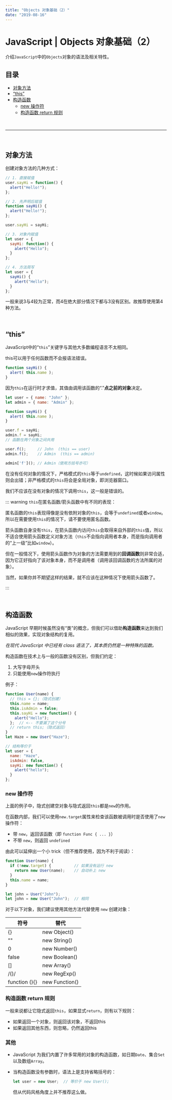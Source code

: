 ```yaml
---
title: "Objects 对象基础（2）"
date: "2019-08-16"
---
```


# JavaScript | Objects 对象基础（2）

介绍`JavaScript`中的`Objects`对象的语法及相关特性。

## 目录 <!-- omit in toc -->

- [对象方法](#对象方法)
- [“this”](#this)
- [构造函数](#构造函数)
  - [new 操作符](#new-操作符)
  - [构造函数 return 规则](#构造函数-return-规则)

<br>

---

<br>

## 对象方法

创建对象方法的几种方式：

```js
// 1. 直接赋值
user.sayHi = function() {
  alert("Hello!");
};

// 2. 先声明后赋值
function sayHi() {
  alert("Hello!");
};

user.sayHi = sayHi;

// 3. 对象内赋值
let user = {
  sayHi: function() {
    alert("Hello");
  }
};

// 4. 方法简写
let user = {
  sayHi() {
    alert("Hello");
  }
};
```

一般来说3与4较为正常，而4在绝大部分情况下都与3没有区别。故推荐使用第4种方法。

<br>

## “this”

JavaScript中的“`this`”关键字与其他大多数编程语言不太相同。

this可以用于任何函数而不会报语法错误。

```js
function sayHi() {
  alert( this.name );
}
```

因为`this`在运行时才求值，其值由调用该函数的“.”**点之前的对象**决定。

```js
let user = { name: "John" };
let admin = { name: "Admin" };

function sayHi() {
  alert( this.name );
}

user.f = sayHi;
admin.f = sayHi;
// 函数在两个对象之间共用

user.f();     // John  (this == user)
admin.f();    // Admin  (this == admin)

admin['f'](); // Admin（使用方括号亦可）
```

在没有任何对象的情况下，严格模式的`this`等于`undefined`，这时候如果访问属性则会出错；非严格模式的`this`将会是全局对象，即浏览器窗口。

我们不应该在没有对象的情况下调用`this`，这一般是错误的。

::: warning `this`在匿名函数/箭头函数中有不同的表现：

匿名函数的`this`表现得像是没有依附对象的`this`，会等于`undefined`或者`window`。所以在需要使用`this`的情况下，请不要使用匿名函数。

箭头函数自身没有`this`，在箭头函数内访问`this`会取得来自外部的`this`值，所以不适合使用箭头函数定义对象方法（`this`不会指向调用者本身，而是指向调用者的“上一级”比如`window`）。

但在一般情况下，使用箭头函数作为对象的方法需要用到的**回调函数**则非常合适，因为它正好指向了该对象本身，而不是调用者（调用该回调函数的方法所属的对象）。

当然，如果你并不期望这样的结果，就不应该在这种情况下使用箭头函数了。

:::

<br>

## 构造函数

JavaScript 早期时候虽然没有“类”的概念，但我们可以借助**构造函数**来达到我们相似的效果，实现对象结构的复用。

*在现代 JavaScript 中已经有 class 语法了，其本质仍然是一种特殊的函数。*

构造函数在技术上与一般的函数没有区别，但我们约定：

1. 大写字母开头
2. 只能使用`new`操作符执行

例子：

```js
function User(name) {
  // this = {};（隐式创建）
  this.name = name;
  this.isAdmin = false;
  this.sayHi = new function() {
    alert("Hello");
  };  // <-- 不要漏了这个分号
  // return this;（隐式返回）
}
let Haze = new User("Haze");

// 结构等价于
let user = {
  name: "Haze",
  isAdmin: false,
  sayHi: new function() {
    alert("hello");
  }
};
```

### new 操作符

上面的例子中，隐式创建空对象与隐式返回`this`都是`new`的作用。

在函数内部，我们可以使用`new.target`属性来检查该函数被调用时是否使用了`new`操作符：

- 带 `new`，返回该函数（即 `function Func { ... }`）
- 不带 `new`，则返回 `undefined`

由此可以延伸出一个小 trick（但不推荐使用，因为不利于阅读）：

```js
function User(name) {
  if (!new.target) {          // 如果没有运行 new
    return new User(name);    // 自动补上 new
  }
  this.name = name;
}

let john = User("John");
let john = new User("John");  // 相同
```

对于以下对象，我们建议使用其他方法代替使用 `new` 创建对象：

| 符号          | 替代           |
| ------------- | -------------- |
| {}            | new Object()   |
| ""            | new String()   |
| 0             | new Number()   |
| false         | new Boolean()  |
| []            | new Array()    |
| /()/          | new RegExp()   |
| function (){} | new Function() |


### 构造函数 return 规则

一般来说都让它隐式返回`this`，如果显式`return`，则有以下规则：

- 如果返回一个对象，则返回该对象，不返回this
- 如果返回其他东西，则忽略，仍然返回this

### 其他 <!-- omit in toc -->

- JavaScript 为我们内置了许多常用的对象的构造函数，如日期`Date`、集合`Set`以及数组`Array`。
- 当构造函数没有参数时，语法上是支持省略括号的：

  ```js
  let user = new User;  // 等价于 new User();
  ```

  但从代码风格角度上并不推荐这么做。
